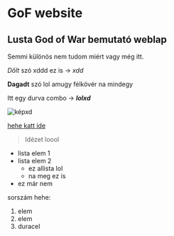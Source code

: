 # GoF website
## Lusta God of War bemutató weblap
Semmi különös nem tudom miért vagy még itt.

*Dőlt* szó xddd ez is -> _xdd_

**Dagadt** szó lol amugy félkövér na mindegy

Itt egy durva combo -> **_lolxd_**

![képxd](http://media.steampowered.com/apps/440/icons/all_penguin_large.9204f2bb369075d2fcf03954d756d42a247959e5.png)

[hehe katt ide](https://youareanidiot.cc)

> Idézet loool

* lista elem 1
* lista elem 2
  * ez allista  lol
  * na meg ez is
* ez már nem

sorszám hehe:
1. elem
2. elem
3. duracel
